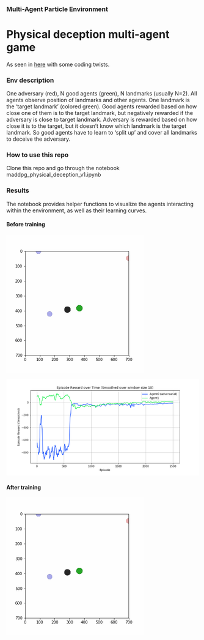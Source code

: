 
### Multi-Agent Particle Environment
# Physical deception multi-agent game

As seen in [here](https://github.com/openai/multiagent-particle-envs) with some coding twists.

### Env description

One adversary (red), N good agents (green), N landmarks (usually N=2). All agents observe position of landmarks and other agents. One landmark is the ‘target landmark’ (colored green). Good agents rewarded based on how close one of them is to the target landmark, but negatively rewarded if the adversary is close to target landmark. Adversary is rewarded based on how close it is to the target, but it doesn’t know which landmark is the target landmark. So good agents have to learn to ‘split up’ and cover all landmarks to deceive the adversary.

### How to use this repo
Clone this repo and go through the notebook maddpg_physical_deception_v1.ipynb

### Results

The notebook provides helper functions to visualize the agents interacting within the environment, as well as their learning curves.

#### Before training
![Random play](https://github.com/thenickben/maddpg/blob/master/figures/physical_deception_demo.gif)

![Learning curve](https://github.com/thenickben/maddpg/blob/master/figures/Physical%20Deception%20Rewards.png)

#### After training

![Trained agents' play](https://github.com/thenickben/maddpg/blob/master/figures/physical_deception.gif)